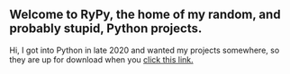 ## Welcome to RyPy, the home of my random, and probably stupid, Python projects.
Hi, I got into Python in late 2020 and wanted my projects somewhere, so they are up for download when you <a href="https://github.com/MixxerGit/RyPy/archive/Python-Projects.zip" title="click this link.">click this link.</a>
